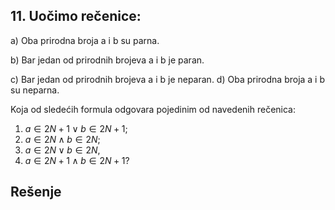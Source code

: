 ## 11. Uočimo rečenice:
a) Oba prirodna broja a i b su parna. 

b) Bar jedan od prirodnih brojeva a i b
je paran. 

c) Bar jedan od prirodnih brojeva a i b je neparan. d) Oba prirodna broja
a i b su neparna.

Koja od sledećih formula odgovara pojedinim od navedenih rečenica:
1) $a \in 2N + 1 \lor b \in 2N + 1$; 
2) $a \in 2N \land b \in 2N$; 
3) $a \in 2N \lor b \in 2N$,
4) $a \in 2N + 1 \land b \in 2N + 1$?

## Rešenje


